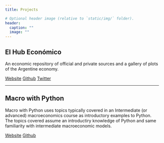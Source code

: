 ```yaml
---
title: Projects

# Optional header image (relative to `static/img/` folder).
header:
  caption: ""
  image: ""
---
```


## El Hub Económico

An economic repository of official and private sources and a gallery of plots of the Argentine economy. 

<a href="https://www.elhubeconomico.com/" class="fancy-button-blue">Website</a>
<a href="https://github.com/ncachanosky/el-hub-economico" class="fancy-button-blue">Github</a>
<a href="https://twitter.com/econhub" class="fancy-button-blue">Twitter</a>

---

## Macro with Python

Macro with Python uses topics typically covered in an Intermediate (or advanced) macroeconomics course as introductory examples to Python. The topics covered assume an introductiry knowledge of Python and same familiarity with intermediate macroeconomic models.

<a href="https://macro-with-python.netlify.app/" class="fancy-button-blue">Website</a>
<a href="https://github.com/ncachanosky/Macro-with-Python" class="fancy-button-blue">Github </a>